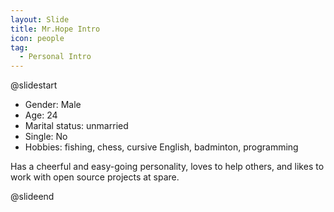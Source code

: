 ```yaml
---
layout: Slide
title: Mr.Hope Intro
icon: people
tag:
  - Personal Intro
---
```


@slidestart

- Gender: Male
- Age: 24
- Marital status: unmarried
- Single: No
- Hobbies: fishing, chess, cursive English, badminton, programming

Has a cheerful and easy-going personality, loves to help others, and likes to work with open source projects at spare.

@slideend
